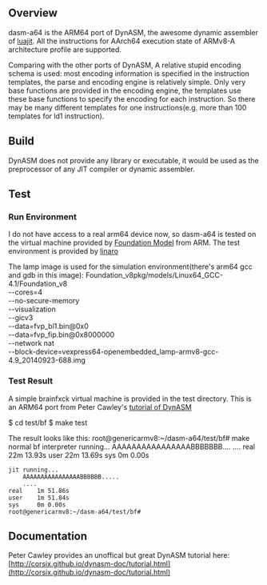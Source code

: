 ## Overview

dasm-a64 is the ARM64 port of DynASM, the awesome dynamic assembler of 
[luajit](http://luajit.org/). All the instructions for AArch64 execution
state of ARMv8-A architecture profile are supported.

Comparing with the other ports of DynASM, A relative stupid encoding
schema is used: most encoding information is specified in the instruction
templates, the parse and encoding engine is relatively simple. Only very base
functions are provided in the encoding engine, the templates use these
base functions to specify the encoding for each instruction. So there may
be many different templates for one instructions(e.g. more than 100 templates
for ld1 instruction).

## Build

DynASM does not provide any library or executable, it would be used as the
preprocessor of any JIT compiler or dynamic assembler.

## Test

### Run Environment

I do not have access to a real arm64 device now, so dasm-a64 is tested on the
virtual machine provided by [Foundation Model](http://www.arm.com/fvp) from ARM.
The test environment is provided by [linaro](http://releases.linaro.org/latest/openembedded/aarch64/)

The lamp image is used for the simulation environment(there's arm64 gcc and gdb in this image):
    Foundation_v8pkg/models/Linux64_GCC-4.1/Foundation_v8 \
    --cores=4 \
    --no-secure-memory \
    --visualization \
    --gicv3 \
    --data=fvp_bl1.bin@0x0 \
    --data=fvp_fip.bin@0x8000000 \
    --network nat \
    --block-device=vexpress64-openembedded_lamp-armv8-gcc-4.9_20140923-688.img

### Test Result

A simple brainfxck virtual machine is provided in the test directory. This is
an ARM64 port from Peter Cawley's [tutorial of DynASM](http://corsix.github.io/dynasm-doc/tutorial.html)

  $ cd test/bf
  $ make test

The result looks like this:
    root@genericarmv8:~/dasm-a64/test/bf# make
    normal bf interpreter running...
        AAAAAAAAAAAAAAAABBBBBBB....
        ....
    real    22m 13.93s
    user    22m 13.69s
    sys     0m 0.00s
    
    jit running...
        AAAAAAAAAAAAAAAABBBBBB.....
        ....
    real    1m 51.86s
    user    1m 51.84s
    sys     0m 0.00s
    root@genericarmv8:~/dasm-a64/test/bf#

## Documentation

Peter Cawley provides an unoffical but great DynASM tutorial here:
[http://corsix.github.io/dynasm-doc/tutorial.html](http://corsix.github.io/dynasm-doc/tutorial.html)
